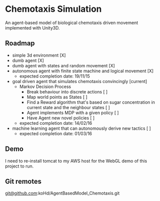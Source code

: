 # Chemotaxis Simulation

An agent-based model of biological chemotaxis driven movement implemented with Unity3D. 

## Roadmap

* simple 3d environment [X]
* dumb agent [X]
* dumb agent with states and random movement [X]
* autonomous agent with finite state machine and logical movement [X]
  * expected completion date: 19/11/15
* goal driven agent that simulates chemotaxis convincingly [current]
  * Markov Decision Process
    * Break behaviour into discrete actions [ ]
    * Map world points as States [ ]
    * Find a Reward algorithm that's based on sugar concentration in current state and the neighbour states [ ]
    * Agent implements MDP with a given policy [ ]
    * Have Agent new novel policies [ ]
  * expected completion date: 14/02/16
* machine learning agent that can autonomously derive new tactics [ ]
  * expected completion date: 01/03/16

## Demo

I need to re-install tomcat to my AWS host for the WebGL demo of this project to run. 

## Git remotes

git@github.com:koHd/AgentBasedModel_Chemotaxis.git


